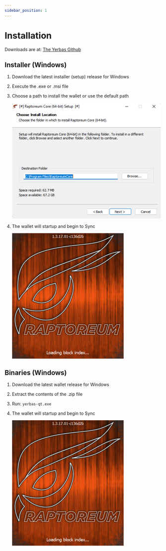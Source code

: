 ```yaml
---
sidebar_position: 1
---
```


# Installation

Downloads are at: [The Yerbas Github](https://github.com/The-Yerbas-Endeavor/yerbas/releases)

## Installer (Windows)

1. Download the latest installer (setup) release for Windows
2. Execute the .exe or .msi file
3. Choose a path to install the wallet or use the default path

   ![Welcome Prompt](/img/wallets/gui/setup/setup_welcome.png)

4. The wallet will startup and begin to Sync

   ![Launch Screen](/img/wallets/gui/setup/startup_splash.png)

## Binaries (Windows)

1. Download the latest wallet release for Windows
2. Extract the contents of the .zip file
3. Run: `yerbas-qt.exe`
4. The wallet will startup and begin to Sync

   ![Launch Screen](/img/wallets/gui/setup/startup_splash.png)
